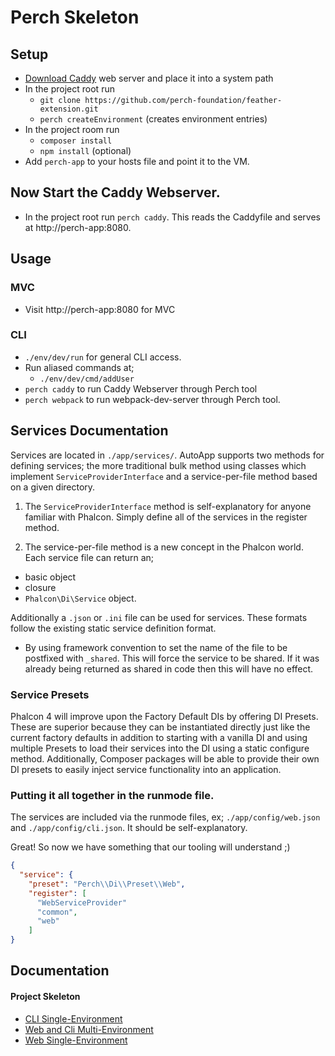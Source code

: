 # Perch Skeleton

## Setup

* [Download Caddy](https://caddyserver.com/download) web server and place it into a system path
* In the project root run
  * `git clone https://github.com/perch-foundation/feather-extension.git`
  * `perch createEnvironment` (creates environment entries)
* In the project room run
  * `composer install`
  * `npm install` (optional)
* Add `perch-app` to your hosts file and point it to the VM.

## Now Start the Caddy Webserver.
* In the project root run `perch caddy`.  This reads the Caddyfile and serves at http://perch-app:8080.

## Usage

### MVC
* Visit http://perch-app:8080 for MVC

### CLI
  * `./env/dev/run` for general CLI access.
  * Run aliased commands at;
    * `./env/dev/cmd/addUser`
  * `perch caddy` to run Caddy Webserver through Perch tool
  * `perch webpack` to run webpack-dev-server through Perch tool.

## Services Documentation

Services are located in `./app/services/`.  AutoApp supports two methods for defining services; the more traditional bulk method using classes which implement `ServiceProviderInterface` and a service-per-file method based on a given directory.

1) The `ServiceProviderInterface` method is self-explanatory for anyone familiar with Phalcon.  Simply define all of the services in the register method.

2) The service-per-file method is a new concept in the Phalcon world.  Each service file can return an;
  * basic object
  * closure
  * `Phalcon\Di\Service` object.

Additionally a `.json` or `.ini` file can be used for services.  These formats follow the existing static service definition format.

* By using framework convention to set the name of the file to be postfixed with `_shared`.  This will force the service to be shared.  If it was already being returned as shared in code then this will have no effect.

### Service Presets

Phalcon 4 will improve upon the Factory Default DIs by offering DI Presets.  These are superior because they can be instantiated directly just like the current factory defaults in addition to starting with a vanilla DI and using multiple Presets to load their services into the DI using a static configure method.  Additionally, Composer packages will be able to provide their own DI presets to easily inject service functionality into an application.

### Putting it all together in the runmode file.

The services are included via the runmode files, ex; `./app/config/web.json` and `./app/config/cli.json`.  It should be self-explanatory.

Great!  So now we have something that our tooling will understand ;)

```json
{
  "service": {
    "preset": "Perch\\Di\\Preset\\Web",
    "register": [
      "WebServiceProvider"
      "common",
      "web"
    ]
}
```

## Documentation

#### Project Skeleton

* [CLI Single-Environment](https://github.com/perch-foundation/skeleton/blob/master/docs/dir_structure/cli_single_environment.md)
* [Web and Cli Multi-Environment](https://github.com/perch-foundation/skeleton/blob/master/docs/dir_structure/web_cli_multi_environment.md)
* [Web Single-Environment](https://github.com/perch-foundation/skeleton/blob/master/docs/dir_structure/web_single_environment.md)

